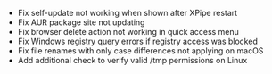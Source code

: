 - Fix self-update not working when shown after XPipe restart
- Fix AUR package site not updating
- Fix browser delete action not working in quick access menu
- Fix Windows registry query errors if registry access was blocked
- Fix file renames with only case differences not applying on macOS
- Add additional check to verify valid /tmp permissions on Linux
